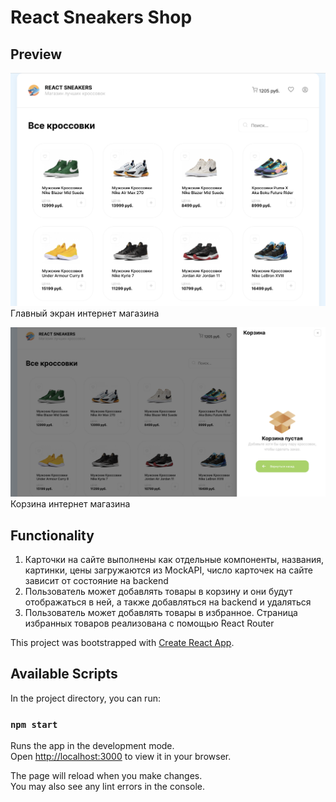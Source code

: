 # React Sneakers Shop

## Preview
![Главный экран](picsForReadme/main.png)
Главный экран интернет магазина

![Корзина](picsForReadme/Drawer.png)
Корзина интернет магазина

## Functionality

1. Карточки на сайте выполнены как отдельные компоненты, названия, картинки, цены загружаются из MockAPI, число карточек на сайте зависит от состояние на backend
2. Пользователь может добавлять товары в корзину и они будут отображаться в ней, а также добавляться на backend и удаляться
3. Пользователь может добавлять товары в избранное. Страница избранных товаров реализована с помощью React Router


This project was bootstrapped with [Create React App](https://github.com/facebook/create-react-app).

## Available Scripts

In the project directory, you can run:

### `npm start`

Runs the app in the development mode.\
Open [http://localhost:3000](http://localhost:3000) to view it in your browser.

The page will reload when you make changes.\
You may also see any lint errors in the console.
